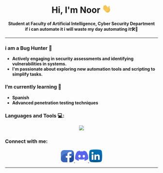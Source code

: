 <h1 align="center">Hi, I'm Noor <img src="https://github.com/ABSphreak/ABSphreak/blob/master/gifs/Hi.gif" width="30px"></h1>

<p align="center">
  <strong>Student at Faculty of Artificial Intelligence, Cyber Security Department</strong>
  <br>
  <strong>if i can automate it i will waste my day automating it🛠️🔄<strong>

</p>

---

###  i am a Bug Hunter 🐞

- Actively engaging in security assessments and identifying vulnerabilities in systems.
- I'm passionate about exploring new automation tools and scripting to simplify tasks.


###  I’m currently learning 🌱
- Spanish
- Advanced penetration testing techniques



###  Languages and Tools 💻:

<p align="center">
    <img src="https://skillicons.dev/icons?i=go,python,bash,linux,md,git,github,vscode,postman,html,css,linux,arduino,mysql,cs" />
</p>

###  Connect with me:
<p align="center">
  <a href="https://www.facebook.com/profile.php?id=100006320867461">
    <img src="https://raw.githubusercontent.com/noorbnhossam/noorbnhossam/main/icons/facebook.png" alt="Facebook" height="40" width="43" />
  </a>
<a href="https://discord.com/invite/noorbnhossam">
  <span title="Search for noorbnhossam on Discord">
    <img src="https://raw.githubusercontent.com/noorbnhossam/noorbnhossam/main/icons/discord.png" alt="Discord" height="43" width="43" />
  </span>
</a>
  <a href="https://www.linkedin.com/in/noorbnhossam/">
    <img src="https://raw.githubusercontent.com/noorbnhossam/noorbnhossam/main/icons/linkedin.png" alt="LinkedIn" height="42" width="43" />
  </a>
</p>

---
